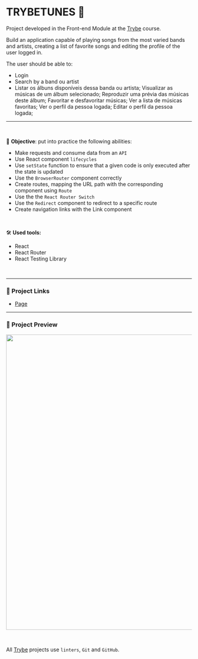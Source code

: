 # TRYBETUNES :musical_note:

Project developed in the Front-end Module at the [Trybe](https://www.betrybe.com/) course.

Build an application capable of playing songs from the most varied bands and artists, creating a list of favorite songs and editing the profile of the user logged in.

The user should be able to:
* Login
* Search by a band ou artist
* Listar os álbuns disponíveis dessa banda ou artista;
Visualizar as músicas de um álbum selecionado;
Reproduzir uma prévia das músicas deste álbum;
Favoritar e desfavoritar músicas;
Ver a lista de músicas favoritas;
Ver o perfil da pessoa logada;
Editar o perfil da pessoa logada;

---
<br/>

🎯 **Objective**: put into practice the following abilities:
* Make requests and consume data from an `API`
* Use React component `lifecycles`
* Use `setState` function to ensure that a given code is only executed after the state is updated
* Use the `BrowserRouter` component correctly
* Create routes, mapping the URL path with the corresponding component using `Route`
* Use the the `React Router Switch`
* Use the `Redirect` component to redirect to a specific route
* Create navigation links with the Link component

<br/>

🛠️ **Used tools:**
* React
* React Router
* React Testing Library

<br/>

---

### 🔗 Project Links
* [Page](https://queite.github.io/solar-system/)

---

### 🔎 Project Preview
<img src="./solarsystem.gif" width="800" />

&nbsp;

All [Trybe](https://www.betrybe.com/) projects use `linters`, `Git` and `GitHub`.
